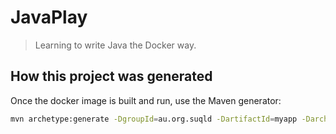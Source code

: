 # JavaPlay

> Learning to write Java the Docker way.

## How this project was generated

Once the docker image is built and run, use the Maven generator:

```bash
mvn archetype:generate -DgroupId=au.org.suqld -DartifactId=myapp -DarchetypeArtifactId=maven-archetype-quickstart -DarchetypeVersion=1.4 -DinteractiveMode=false
```